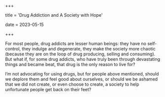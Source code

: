 +++

title = 'Drug Addiction and A Society with Hope'

date = 2023-05-15

+++

For most people, drug addicts are lesser human beings: they have no self-control, they indulge and degenerate, they make the society more chaotic (because they are on the loop of drug producing, selling and consuming). But what if, for some drug addicts, who have truly been through devastating things and became beat, that drug is the only reason to live for?

I’m not advocating for using drugs, but for people above mentioned, should we deplore them and feel good about ourselves, or should we be ashamed that we did not create, or even choose to create, a society to help unfortunate people get back on their feet?

